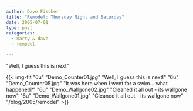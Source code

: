 ```yaml
---
author: Dave Fischer
title: "Remodel: Thursday Night and Saturday"
date: 2005-07-01
type: post
categories:
  - marty & dave
  - remodel

---
```


"Well, I guess this is next"

<!--more-->

{{< img-fit
    "6u" "Demo_Counter01.jpg" "Well, I guess this is next!"
    "6u" "Demo_Counter05.jpg" "It was here when I went for a swim....what happened?"
    "6u" "Demo_Wallgone02.jpg" "Cleaned it all out - its wallgone now"
    "6u" "Demo_Wallgone01.jpg" "Cleaned it all out - its wallgone now"
    "/blog/2005/remodel" >}}
